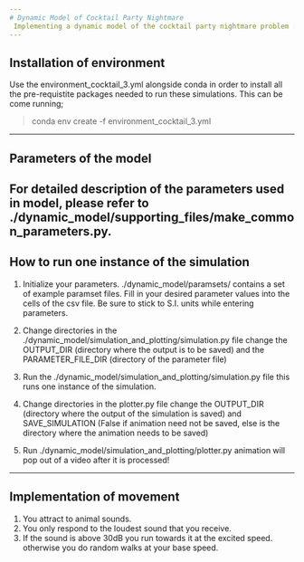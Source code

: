 ```yaml
---
# Dynamic Model of Cocktail Party Nightmare
 Implementing a dynamic model of the cocktail party nightmare problem :)
---
```


## Installation of environment

Use the environment_cocktail_3.yml alongside conda in order to install all the pre-requistite packages needed to run these simulations. This can be come running;
> conda env create -f environment_cocktail_3.yml

---
## Parameters of the model 
For detailed description of the parameters used in model, please refer to ./dynamic_model/supporting_files/make_common_parameters.py.
---

## How to run one instance of the simulation
1. Initialize your parameters.
    ./dynamic_model/paramsets/ contains a set of example paramset files. Fill in your desired parameter values into the cells of the csv file. Be sure to stick to S.I. units while entering parameters. 

2. Change directories in the ./dynamic_model/simulation_and_plotting/simulation.py file
    change the OUTPUT_DIR (directory where the output is to be saved) and the PARAMETER_FILE_DIR (directory of the parameter file)

3. Run the ./dynamic_model/simulation_and_plotting/simulation.py file
    this runs one instance of the simulation. 

4. Change directories in the plotter.py file
    change the OUTPUT_DIR (directory where the output of the simulation is saved) and SAVE_SIMULATION (False if animation need not be saved, else is the directory where the animation needs to be saved)

5. Run ./dynamic_model/simulation_and_plotting/plotter.py 
    animation will pop out of a video after it is processed!
---


## Implementation of movement 

1. You attract to animal sounds.
3. You only respond to the loudest sound that you receive. 
4. If the sound is above 30dB you run towards it at the excited speed. otherwise you do random walks at your base speed.
